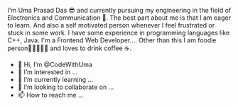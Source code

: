 I'm Uma Prasad Das 😎 and currently pursuing my engineering in the field of Electronics and Communication 🙂. 
The best part about me is that I am eager to learn. And also a self motivated person whenever I feel frustrated or stuck in some work. 
        I have some experience in programming languages like C++, Java. I'm a Frontend Web Developer.... 
            Other than this I am foodie person🍕🍔🍟🥚🍗  and loves to drink coffee ☕.



- 👋 Hi, I’m @CodeWithUma
- 👀 I’m interested in ...
- 🌱 I’m currently learning ...
- 💞️ I’m looking to collaborate on ...
- 📫 How to reach me ...

<!---
CodeWithUma/CodeWithUma is a ✨ special ✨ repository because its `README.md` (this file) appears on your GitHub profile.
You can click the Preview link to take a look at your changes.
--->
